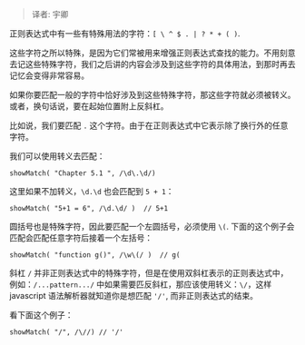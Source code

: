> 译者: 宇卿

正则表达式中有一些有特殊用法的字符：`[ \ ^ $ . | ? * + ( )`.

这些字符之所以特殊，是因为它们常被用来增强正则表达式查找的能力。不用刻意去记这些特殊字符，我们之后讲的内容会涉及到这些字符的具体用法，到那时再去记忆会变得非常容易。

如果你要匹配一般的字符中恰好涉及到这些特殊字符，那这些字符就必须被转义。或者，换句话说，要在起始位置附上反斜杠。

比如说，我们要匹配 `.` 这个字符。由于在正则表达式中它表示除了换行外的任意字符。

我们可以使用转义去匹配：

```
showMatch( "Chapter 5.1 ", /\d\.\d/)
```
这里如果不加转义，`\d.\d` 也会匹配到 `5 + 1`：

```
showMatch( "5+1 = 6", /\d.\d/ )  // 5+1
```

圆括号也是特殊字符，因此要匹配一个左圆括号，必须使用 `\(`. 下面的这个例子会匹配会匹配任意字符后接着一个左括号：

```
showMatch( "function g()", /\w\(/ )  // g(

```

斜杠 `/` 并非正则表达式中的特殊字符，但是在使用双斜杠表示的正则表达式中，例如：`/...pattern.../` 中如果需要匹反斜杠，那应该使用转义：`\/`，这样 javascript 语法解析器就知道你是想匹配 `'/'`, 而非正则表达式的结束。

看下面这个例子：

```
showMatch( "/", /\//) // '/'
```